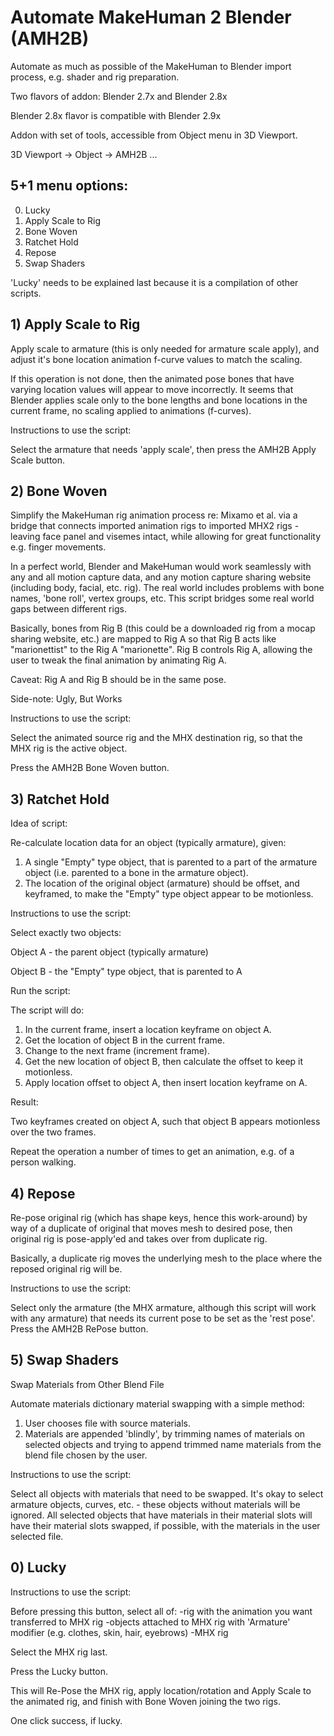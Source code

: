 # Automate MakeHuman 2 Blender (AMH2B)

Automate as much as possible of the MakeHuman to Blender import process, e.g. shader and rig preparation.

Two flavors of addon: Blender 2.7x and Blender 2.8x

Blender 2.8x flavor is compatible with Blender 2.9x

Addon with set of tools, accessible from Object menu in 3D Viewport.

3D Viewport -> Object -> AMH2B ...

## 5+1 menu options:
0) Lucky
1) Apply Scale to Rig
2) Bone Woven
3) Ratchet Hold
4) Repose
5) Swap Shaders

'Lucky' needs to be explained last because it is a compilation of other scripts.

## 1) Apply Scale to Rig
Apply scale to armature (this is only needed for armature scale apply), and adjust it's bone location animation f-curve values to match the scaling.

If this operation is not done, then the animated pose bones that have varying location values will appear to move incorrectly. It seems that Blender applies scale only to the bone lengths and bone locations in the current frame, no scaling applied to animations (f-curves).

Instructions to use the script:

Select the armature that needs 'apply scale', then press the AMH2B Apply Scale button.

## 2) Bone Woven
Simplify the MakeHuman rig animation process re: Mixamo et al. via a bridge that connects imported animation rigs to imported MHX2 rigs - leaving face panel and visemes intact, while allowing for great functionality e.g. finger movements.

In a perfect world, Blender and MakeHuman would work seamlessly with any and all motion capture data, and any motion capture sharing website (including body, facial, etc. rig). The real world includes problems with bone names, 'bone roll', vertex groups, etc. This script bridges some real world gaps between different rigs.

Basically, bones from Rig B (this could be a downloaded rig from a mocap sharing website, etc.) are mapped to Rig A so that Rig B acts like "marionettist" to the Rig A "marionette". Rig B controls Rig A, allowing the user to tweak the final animation by animating Rig A.

Caveat: Rig A and Rig B should be in the same pose.

Side-note: Ugly, But Works

Instructions to use the script:

Select the animated source rig and the MHX destination rig, so that the MHX rig is the active object.

Press the AMH2B Bone Woven button.

## 3) Ratchet Hold
Idea of script:

Re-calculate location data for an object (typically armature), given:
  1) A single "Empty" type object, that is parented to a part of the armature object
       (i.e. parented to a bone in the armature object).
  2) The location of the original object (armature) should be offset, and keyframed, to make the "Empty"
     type object appear to be motionless.

Instructions to use the script:

Select exactly two objects:

  Object A - the parent object (typically armature)

  Object B - the "Empty" type object, that is parented to A

Run the script:

  The script will do:
1) In the current frame, insert a location keyframe on object A.
2) Get the location of object B in the current frame.
3) Change to the next frame (increment frame).
4) Get the new location of object B, then calculate the offset to keep it motionless.
5) Apply location offset to object A, then insert location keyframe on A.

Result:

Two keyframes created on object A, such that object B appears motionless over the two frames.

Repeat the operation a number of times to get an animation, e.g. of a person walking.

## 4) Repose
Re-pose original rig (which has shape keys, hence this work-around) by way of a duplicate of original that moves mesh to desired pose, then original rig is pose-apply'ed and takes over from duplicate rig.

Basically, a duplicate rig moves the underlying mesh to the place where the reposed original rig will be.

Instructions to use the script:

Select only the armature (the MHX armature, although this script will work with any armature) that needs its current pose to be set as the 'rest pose'. Press the AMH2B RePose button.

## 5) Swap Shaders
Swap Materials from Other Blend File

Automate materials dictionary material swapping with a simple method:
  1) User chooses file with source materials.
  2) Materials are appended 'blindly', by trimming names of materials on selected objects and trying to append trimmed name materials from the blend file chosen by the user.

Instructions to use the script:

Select all objects with materials that need to be swapped. It's okay to select armature objects, curves, etc. - these objects without materials will be ignored. All selected objects that have materials in their material slots will have their material slots swapped, if possible, with the materials in the user selected file.

## 0) Lucky
Instructions to use the script:

  Before pressing this button, select all of:
	-rig with the animation you want transferred to MHX rig
	-objects attached to MHX rig with 'Armature' modifier (e.g. clothes, skin, hair, eyebrows)
	-MHX rig

Select the MHX rig last.

Press the Lucky button.

This will Re-Pose the MHX rig, apply location/rotation and Apply Scale to the animated rig, and finish with Bone Woven joining the two rigs.

One click success, if lucky.